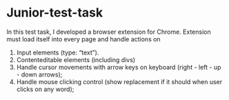 # Junior-test-task
In this test task, I developed a browser extension for Chrome.
Extension must load itself into every page and handle actions on
1. Input elements (type: “text”).
2. Contenteditable elements (including divs)
3. Handle cursor movements with arrow keys on keyboard (right - left - up - down arrows);
4. Handle mouse clicking control (show replacement if it should when user clicks on any word);
